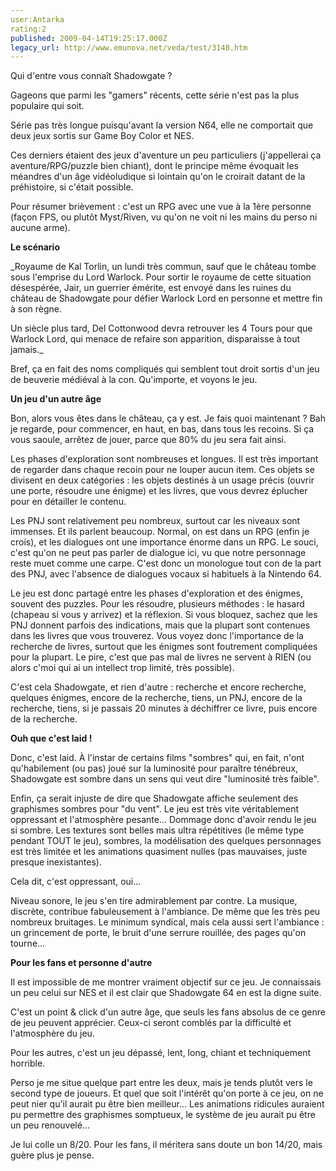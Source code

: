 ```yaml
---
user:Antarka
rating:2
published: 2009-04-14T19:25:17.000Z
legacy_url: http://www.emunova.net/veda/test/3148.htm
---
```

Qui d'entre vous connaît Shadowgate ?  

  

Gageons que parmi les "gamers" récents, cette série n'est pas la plus populaire qui soit.  

  

Série pas très longue puisqu'avant la version N64, elle ne comportait que deux jeux sortis sur Game Boy Color et NES.  

  

Ces derniers étaient des jeux d'aventure un peu particuliers (j'appellerai ça aventure/RPG/puzzle bien chiant), dont le principe même évoquait les méandres d'un âge vidéoludique si lointain qu'on le croirait datant de la préhistoire, si c'était possible.  

  

Pour résumer brièvement : c'est un RPG avec une vue à la 1ère personne (façon FPS, ou plutôt Myst/Riven, vu qu'on ne voit ni les mains du perso ni aucune arme).  

  

**Le scénario**  

  

_Royaume de Kal Torlin, un lundi très commun, sauf que le château tombe sous l'emprise du Lord Warlock. Pour sortir le royaume de cette situation désespérée, Jair, un guerrier émérite, est envoyé dans les ruines du château de Shadowgate pour défier Warlock Lord en personne et mettre fin à son règne.  

  

Un siècle plus tard, Del Cottonwood devra retrouver les 4 Tours pour que Warlock Lord, qui menace de refaire son apparition, disparaisse à tout jamais._  

  

Bref, ça en fait des noms compliqués qui semblent tout droit sortis d'un jeu de beuverie médiéval à la con. Qu'importe, et voyons le jeu.  

  

**Un jeu d'un autre âge**  

  

Bon, alors vous êtes dans le château, ça y est. Je fais quoi maintenant ? Bah je regarde, pour commencer, en haut, en bas, dans tous les recoins. Si ça vous saoule, arrêtez de jouer, parce que 80% du jeu sera fait ainsi.  

  

Les phases d'exploration sont nombreuses et longues. Il est très important de regarder dans chaque recoin pour ne louper aucun item. Ces objets se divisent en deux catégories : les objets destinés à un usage précis (ouvrir une porte, résoudre une énigme) et les livres, que vous devrez éplucher pour en détailler le contenu.  

  

Les PNJ sont relativement peu nombreux, surtout car les niveaux sont immenses. Et ils parlent beaucoup. Normal, on est dans un RPG (enfin je crois), et les dialogues ont une importance énorme dans un RPG. Le souci, c'est qu'on ne peut pas parler de dialogue ici, vu que notre personnage reste muet comme une carpe. C'est donc un monologue tout con de la part des PNJ, avec l'absence de dialogues vocaux si habituels à la Nintendo 64\.  

  

Le jeu est donc partagé entre les phases d'exploration et des énigmes, souvent des puzzles. Pour les résoudre, plusieurs méthodes : le hasard (chapeau si vous y arrivez) et la réflexion. Si vous bloquez, sachez que les PNJ donnent parfois des indications, mais que la plupart sont contenues dans les livres que vous trouverez. Vous voyez donc l'importance de la recherche de livres, surtout que les énigmes sont foutrement compliquées pour la plupart. Le pire, c'est que pas mal de livres ne servent à RIEN (ou alors c'moi qui ai un intellect trop limité, très possible).  

  

C'est cela Shadowgate, et rien d'autre : recherche et encore recherche, quelques énigmes, encore de la recherche, tiens, un PNJ, encore de la recherche, tiens, si je passais 20 minutes à déchiffrer ce livre, puis encore de la recherche.  

  

**Ouh que c'est laid !**  

  

Donc, c'est laid. À l'instar de certains films "sombres" qui, en fait, n'ont qu'habilement (ou pas) joué sur la luminosité pour paraître ténébreux, Shadowgate est sombre dans un sens qui veut dire "luminosité très faible".  

  

Enfin, ça serait injuste de dire que Shadowgate affiche seulement des graphismes sombres pour "du vent". Le jeu est très vite véritablement oppressant et l'atmosphère pesante... Dommage donc d'avoir rendu le jeu si sombre. Les textures sont belles mais ultra répétitives (le même type pendant TOUT le jeu), sombres, la modélisation des quelques personnages est très limitée et les animations quasiment nulles (pas mauvaises, juste presque inexistantes).  

  

Cela dit, c'est oppressant, oui...  

  

Niveau sonore, le jeu s'en tire admirablement par contre. La musique, discrète, contribue fabuleusement à l'ambiance. De même que les très peu nombreux bruitages. Le minimum syndical, mais cela aussi sert l'ambiance : un grincement de porte, le bruit d'une serrure rouillée, des pages qu'on tourne...  

  

**Pour les fans et personne d'autre**  

  

Il est impossible de me montrer vraiment objectif sur ce jeu. Je connaissais un peu celui sur NES et il est clair que Shadowgate 64 en est la digne suite.  

  

C'est un point & click d'un autre âge, que seuls les fans absolus de ce genre de jeu peuvent apprécier. Ceux-ci seront comblés par la difficulté et l'atmosphère du jeu.  

  

Pour les autres, c'est un jeu dépassé, lent, long, chiant et techniquement horrible.  

  

Perso je me situe quelque part entre les deux, mais je tends plutôt vers le second type de joueurs. Et quel que soit l'intérêt qu'on porte à ce jeu, on ne peut nier qu'il aurait pu être bien meilleur... Les animations ridicules auraient pu permettre des graphismes somptueux, le système de jeu aurait pu être un peu renouvelé...  

  

Je lui colle un 8/20\. Pour les fans, il méritera sans doute un bon 14/20, mais guère plus je pense.